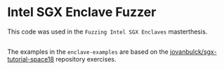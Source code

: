 # Intel SGX Enclave Fuzzer

This code was used in the `Fuzzing Intel SGX Enclaves` masterthesis.


## 
The examples in the `enclave-examples` are based on the [jovanbulck/sgx-tutorial-space18](https://github.com/jovanbulck/sgx-tutorial-space18) repository exercises.

